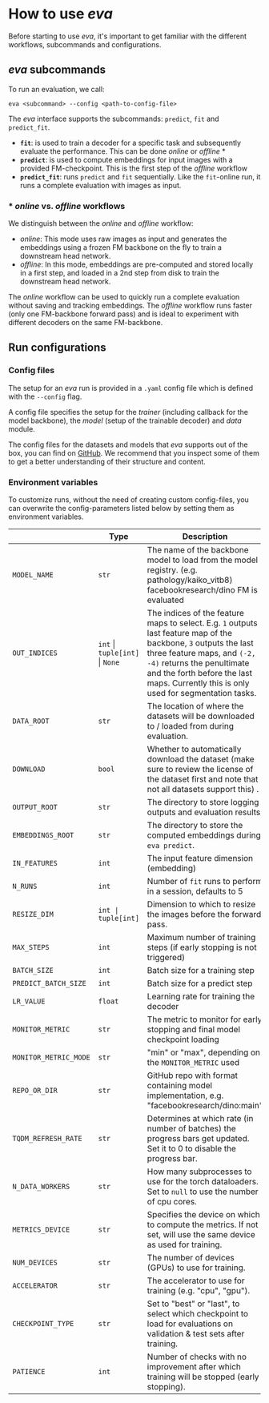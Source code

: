 # How to use *eva*

Before starting to use *eva*, it's important to get familiar with the different workflows, subcommands and configurations.


## *eva* subcommands

To run an evaluation, we call:
```
eva <subcommand> --config <path-to-config-file>
```

The *eva* interface supports the subcommands: `predict`, `fit` and `predict_fit`.

- **`fit`**: is used to train a decoder for a specific task and subsequently evaluate the performance. This can be done *online* or *offline* \*
- **`predict`**: is used to compute embeddings for input images with a provided FM-checkpoint. This is the first step of the *offline* workflow
- **`predict_fit`**: runs `predict` and `fit` sequentially. Like the `fit`-online run, it runs a complete evaluation with images as input.

### \* *online* vs. *offline* workflows

We distinguish between the *online* and *offline* workflow:

- *online*: This mode uses raw images as input and generates the embeddings using a frozen FM backbone on the fly to train a downstream head network.
- *offline*: In this mode, embeddings are pre-computed and stored locally in a first step, and loaded in a 2nd step from disk to train the downstream head network.

The *online* workflow can be used to quickly run a complete evaluation without saving and tracking embeddings. The *offline* workflow runs faster (only one FM-backbone forward pass) and is ideal to experiment with different decoders on the same FM-backbone.


## Run configurations

### Config files

The setup for an *eva* run is provided in a `.yaml` config file which is defined with the `--config` flag.

A config file specifies the setup for the *trainer* (including callback for the model backbone), the *model* (setup of the trainable decoder) and *data* module. 

The config files for the datasets and models that *eva* supports out of the box, you can find on [GitHub](https://github.com/kaiko-ai/eva/tree/0.0.2). We recommend that you inspect some of them to get a better understanding of their structure and content.


### Environment variables

To customize runs, without the need of creating custom config-files, you can overwrite the config-parameters listed below by setting them as environment variables.

|                         | Type  | Description |
|-------------------------|-------|-------------|
| `MODEL_NAME`            | `str`   | The name of the backbone model to load from the model registry. (e.g. pathology/kaiko_vitb8) facebookresearch/dino FM is evaluated |
| `OUT_INDICES`           | `int` \| `tuple[int]` \| `None`   | The indices of the feature maps to select. E.g. `1` outputs last feature map of the backbone, `3` outputs the last three feature maps, and `(-2, -4)` returns the penultimate and the forth before the last maps. Currently this is only used for segmentation tasks.  |
| `DATA_ROOT`             | `str`   | The location of where the datasets will be downloaded to / loaded from during evaluation. |
| `DOWNLOAD`              | `bool`  | Whether to automatically download the dataset (make sure to review the license of the dataset first and note that not all datasets support this) . |
| `OUTPUT_ROOT`           | `str`   | The directory to store logging outputs and evaluation results |
| `EMBEDDINGS_ROOT`       | `str`   | The directory to store the computed embeddings during `eva predict`. |
| `IN_FEATURES`           | `int`   | The input feature dimension (embedding) |
| `N_RUNS`                | `int`   | Number of `fit` runs to perform in a session, defaults to 5 |
| `RESIZE_DIM`            | `int \| tuple[int]` | Dimension to which to resize the images before the forward pass. |
| `MAX_STEPS`             | `int`   | Maximum number of training steps (if early stopping is not triggered) |
| `BATCH_SIZE`            | `int`   | Batch size for a training step |
| `PREDICT_BATCH_SIZE`    | `int`   | Batch size for a predict step |
| `LR_VALUE`              | `float` | Learning rate for training the decoder |
| `MONITOR_METRIC`        | `str`   | The metric to monitor for early stopping and final model checkpoint loading |
| `MONITOR_METRIC_MODE`   | `str`   | "min" or "max", depending on the `MONITOR_METRIC` used |
| `REPO_OR_DIR`           | `str`   | GitHub repo with format containing model implementation, e.g. "facebookresearch/dino:main" |
| `TQDM_REFRESH_RATE`     | `str`   | Determines at which rate (in number of batches) the progress bars get updated. Set it to 0 to disable the progress bar. |
| `N_DATA_WORKERS`        | `str`   | How many subprocesses to use for the torch dataloaders. Set to `null` to use the number of cpu cores. |
| `METRICS_DEVICE`        | `str`   | Specifies the device on which to compute the metrics. If not set, will use the same device as used for training. |
| `NUM_DEVICES`           | `str`   | The number of devices (GPUs) to use for training. |
| `ACCELERATOR`           | `str`   | The accelerator to use for training (e.g. "cpu", "gpu"). |
| `CHECKPOINT_TYPE`       | `str`   | Set to "best" or "last", to select which checkpoint to load for evaluations on validation & test sets after training. |
| `PATIENCE`       | `int`   | Number of checks with no improvement after which training will be stopped (early stopping). |